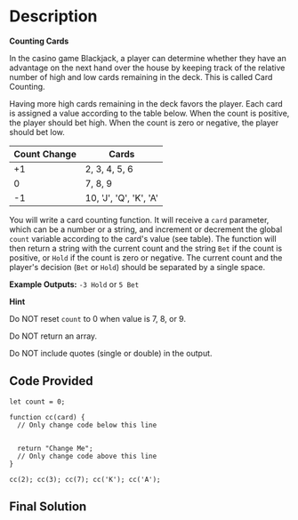 # Description

**Counting Cards**

In the casino game Blackjack, a player can determine whether they have an advantage on the next hand over the house by keeping track of the relative number of high and low cards remaining in the deck. This is called Card Counting.

Having more high cards remaining in the deck favors the player. Each card is assigned a value according to the table below. When the count is positive, the player should bet high. When the count is zero or negative, the player should bet low.

Count Change | Cards
-------------|-----------------------
+1	         | 2, 3, 4, 5, 6
0            | 7, 8, 9
-1	         | 10, 'J', 'Q', 'K', 'A'

You will write a card counting function. It will receive a `card` parameter, which can be a number or a string, and increment or decrement the global `count` variable according to the card's value (see table). The function will then return a string with the current count and the string `Bet` if the count is positive, or `Hold` if the count is zero or negative. The current count and the player's decision (`Bet` or `Hold`) should be separated by a single space.

**Example Outputs:** `-3 Hold` or `5 Bet`

**Hint**

Do NOT reset `count` to 0 when value is 7, 8, or 9. 

Do NOT return an array. 

Do NOT include quotes (single or double) in the output.

## Code Provided

````
let count = 0;

function cc(card) {
  // Only change code below this line


  return "Change Me";
  // Only change code above this line
}

cc(2); cc(3); cc(7); cc('K'); cc('A');
````

## Final Solution

````
